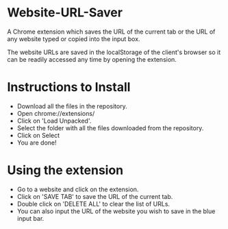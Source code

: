 # Website-URL-Saver
A Chrome extension which saves the URL of the current tab or the URL of any website typed or copied into the input box.

The website URLs are saved in the localStorage of the client's browser so it can be readily accessed any time by opening the extension.

# Instructions to Install
- Download all the files in the repository.
- Open chrome://extensions/
- Click on 'Load Unpacked'.
- Select the folder with all the files downloaded from the repository.
- Click on Select
- You are done!

# Using the extension
- Go to a website and click on the extension.
- Click on 'SAVE TAB' to save the URL of the current tab.
- Double click on 'DELETE ALL' to clear the list of URLs.
- You can also input the URL of the website you wish to save in the blue input bar.



